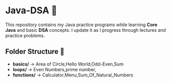 # Java-DSA 🚀

This repository contains my Java practice programs while learning **Core Java** and basic **DSA** concepts.
I update it as I progress through lectures and practice problems.

## Folder Structure 📂
- **basics/** → Area of Circle,Hello World,Odd-Even,Sum 
- **loops/** → Even Numbers,prime number,
- **functions/** → Calculator,Menu,Sum_Of_Natural_Numbers


